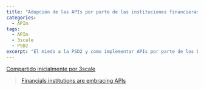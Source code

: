 ```yaml
---
title: "Adopción de las APIs por parte de las instituciones financieras"
categories:
  - APIm
tags:
  - APIm
  - 3scale
  - PSD2
excerpt: "El miedo a la PSD2 y como implementar APIs por parte de los bancos"
---
```


[Compartido inicialmente por 3scale](https://plus.google.com/+3scaleNet/posts/2imhhcL2PA2)
> [Financials institutions are embracing APIs](http://www.3scale.net/2015/09/financial-institutions-are-embracing-apis-psd2/?utm_campaign=googleplus&utm_source=googleplus&utm_medium=social)